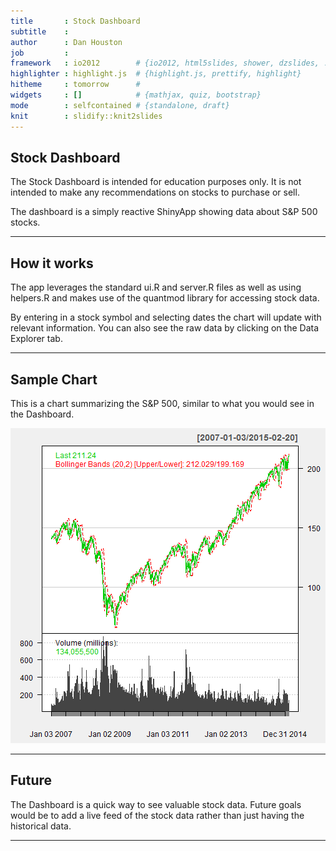 ```yaml
---
title       : Stock Dashboard
subtitle    : 
author      : Dan Houston
job         : 
framework   : io2012        # {io2012, html5slides, shower, dzslides, ...}
highlighter : highlight.js  # {highlight.js, prettify, highlight}
hitheme     : tomorrow      # 
widgets     : []            # {mathjax, quiz, bootstrap}
mode        : selfcontained # {standalone, draft}
knit        : slidify::knit2slides
---
```


## Stock Dashboard
The Stock Dashboard is intended for education purposes only. It is not intended to make any recommendations on stocks to purchase or sell.

The dashboard is a simply reactive ShinyApp showing data about S&P 500 stocks.

---

## How it works
The app leverages the standard ui.R and server.R files as well as using helpers.R and makes use of the quantmod library for accessing stock data.

By entering in a stock symbol and selecting dates the chart will update with relevant information. You can also see the raw data by clicking on the Data Explorer tab.

---

## Sample Chart
This is a chart summarizing the S&P 500, similar to what you would see in the Dashboard.

![plot of chunk unnamed-chunk-2](assets/fig/unnamed-chunk-2-1.png) 

---

## Future
The Dashboard is a quick way to see valuable stock data. Future goals would be to add a live feed of the stock data rather than just having the historical data.

---




